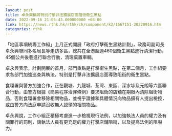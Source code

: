 ```yaml
---
layout: post
title: 卓永興稱將特別打擊非法擴展店面阻街衞生黑點
date: 2022-09-16 21:05:43.000000000 +08:00
link: https://news.rthk.hk/rthk/ch/component/k2/1667151-20220916.htm
categories: rthk
---
```


「地區事項統籌工作組」上月正式開展「政府打擊衞生黑點計劃」，政務司副司長卓永興聯同多名局長等走訪多區，總共在全港超過460個衞生黑點進行清潔行動，45個公共後巷進行聯合行動，清理棄置車輛。

卓永興表示，計劃開展的首月，部門重點是打擊衞生黑點，在第二個月，工作組要求各部門加強巡查與執法，特別是打擊非法擴展店面導致阻街的衞生黑點。

食環署與警方加強合作，正在觀塘、九龍城、荃灣、東區、深水埗及元朗等六區聯合行動，由警方根據《簡易程序治罪條例》要求阻街的店舖在期限內清除阻街物品，否則食環署會移除相關物品，並視乎證據和具體情況向物品擁有人提出檢控，或由警方向法庭申請沒收無人認領的相關物品。

卓永興說，工作小組正積極考慮進一步檢視現行法例，以加強執法人員的權力及有關罪行的罰則，讓執法人員有更充足的權力打擊店舖阻街，以及提高法例的阻嚇力。
